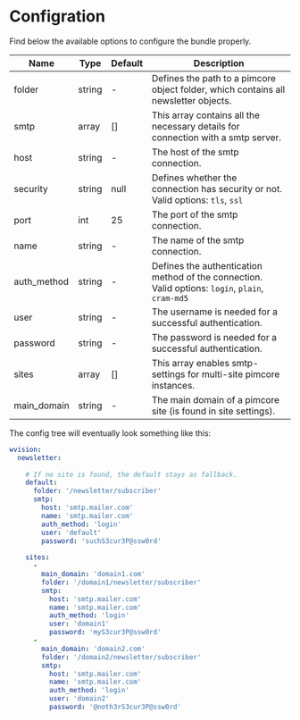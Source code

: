 # Configration

Find below the available options to configure the bundle properly.

| Name        | Type   | Default | Description                                                                                      |
|-------------|--------|---------|--------------------------------------------------------------------------------------------------|
| folder      | string | -       | Defines the path to a pimcore object folder, which contains all newsletter objects.              |
| smtp        | array  | []      | This array contains all the necessary details for connection with a smtp server.                 |
| host        | string | -       | The host of the smtp connection.                                                                 |
| security    | string | null    | Defines whether the connection has security or not.<br />Valid options: `tls`, `ssl`                  |
| port        | int    | 25      | The port of the smtp connection.                                                                 |
| name        | string | -       | The name of the smtp connection.                                                                 |
| auth_method | string | -       | Defines the authentication method of the connection.<br />Valid options: `login`, `plain`, `cram-md5` |
| user        | string | -       | The username is needed for a successful authentication.                                          |
| password    | string | -       | The password is needed for a successful authentication.                                          |
| sites       | array  | []      | This array enables smtp-settings for multi-site pimcore instances.                               |
| main_domain | string | -       | The main domain of a pimcore site (is found in site settings).                                   |

The config tree will eventually look something like this:

```yaml
wvision:
  newsletter:
  
    # If no site is found, the default stays as fallback.
    default:
      folder: '/newsletter/subscriber'
      smtp:
        host: 'smtp.mailer.com'
        name: 'smtp.mailer.com'
        auth_method: 'login'
        user: 'default'
        password: 'suchS3cur3P@ssw0rd'
        
    sites:
      -
        main_domain: 'domain1.com'
        folder: '/domain1/newsletter/subscriber'
        smtp:
          host: 'smtp.mailer.com'
          name: 'smtp.mailer.com'
          auth_method: 'login'
          user: 'domain1'
          password: 'myS3cur3P@ssw0rd'
      -
        main_domain: 'domain2.com'
        folder: '/domain2/newsletter/subscriber'
        smtp:
          host: 'smtp.mailer.com'
          name: 'smtp.mailer.com'
          auth_method: 'login'
          user: 'domain2'
          password: '@noth3rS3cur3P@ssw0rd'
```